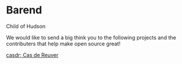 # Barend
Child of Hudson


We would like to send a big think you to the following projects and the contributers that help make open source great!  

[casdr; Cas de Reuver](http://github.com/casdr)
